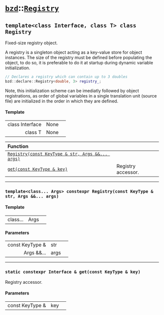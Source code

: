 # [`bzd`](../../index.md)::[`Registry`](../index.md)

## `template<class Interface, class T> class Registry`
Fixed-size registry object.

A registry is a singleton object acting as a key-value store for object instances. The size of the registry must be defined before populating the object, to do so, it is preferable to do it at startup during dynamic variable initialization.

```c++
// Declares a registry which can contain up to 3 doubles
bzd::declare::Registry<double, 3> registry_;
```

Note, this initialization scheme can be imediatly followed by object registrations, as order of global variables in a single translation unit (source file) are initialized in the order in which they are defined.
#### Template
||||
|---:|:---|:---|
|class Interface|None||
|class T|None||

|Function||
|:---|:---|
|[`Registry(const KeyType & str, Args &&... args)`](./index.md)||
|[`get(const KeyType & key)`](./index.md)|Registry accessor.|
------
### `template<class... Args> constexpr Registry(const KeyType & str, Args &&... args)`

#### Template
||||
|---:|:---|:---|
|class...|Args||
#### Parameters
||||
|---:|:---|:---|
|const KeyType &|str||
|Args &&...|args||
------
### `static constexpr Interface & get(const KeyType & key)`
Registry accessor.
#### Parameters
||||
|---:|:---|:---|
|const KeyType &|key||
